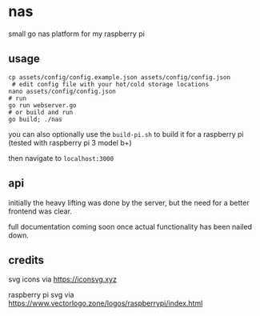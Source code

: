 # nas
small go nas platform for my raspberry pi

## usage

```
cp assets/config/config.example.json assets/config/config.json
 # edit config file with your hot/cold storage locations
nano assets/config/config.json
# run
go run webserver.go
# or build and run
go build; ./nas
```

you can also optionally use the `build-pi.sh` to build it for a raspberry pi (tested with raspberry pi 3 model b+)

then navigate to `localhost:3000`

## api

initially the heavy lifting was done by the server, but the need for a better frontend was clear.

full documentation coming soon once actual functionality has been nailed down.

## credits

svg icons via https://iconsvg.xyz

raspberry pi svg via https://www.vectorlogo.zone/logos/raspberrypi/index.html
